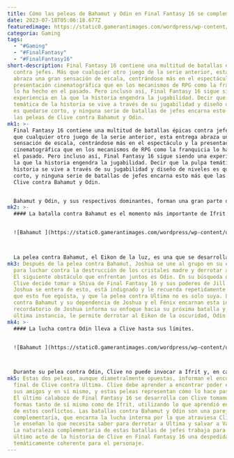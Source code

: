 ```yaml
---
title: Cómo las peleas de Bahamut y Odin en Final Fantasy 16 se complementan entre sí.
date: 2023-07-18T05:06:18.677Z
featuredimage: https://static0.gamerantimages.com/wordpress/wp-content/uploads/2023/07/odin_final_fantasy_xvi_eikons_ffxvi_ff16-1.jpg?q=50&fit=contain&w=1140&h=&dpr=1.5
categoria: Gaming
tags:
  - "#Gaming"
  - "#FinalFantasy"
  - "#FinalFantasy16"
short-description: Final Fantasy 16 contiene una multitud de batallas épicas
  contra jefes. Más que cualquier otro juego de la serie anterior, esta entrega
  abraza una gran sensación de escala, centrándose más en el espectáculo y la
  presentación cinematográfica que en los mecanismos de RPG como la franquicia
  lo ha hecho en el pasado. Pero incluso así, Final Fantasy 16 sigue siendo una
  experiencia en la que la historia engendra la jugabilidad. Decir que la pulpa
  temática de la historia se vive a través de su jugabilidad y diseño de niveles
  es quedarse corto, y ninguna serie de batallas de jefes encarna esto más que
  las peleas de Clive contra Bahamut y Odin.
mk1: >-
  Final Fantasy 16 contiene una multitud de batallas épicas contra jefes. Más
  que cualquier otro juego de la serie anterior, esta entrega abraza una gran
  sensación de escala, centrándose más en el espectáculo y la presentación
  cinematográfica que en los mecanismos de RPG como la franquicia lo ha hecho en
  el pasado. Pero incluso así, Final Fantasy 16 sigue siendo una experiencia en
  la que la historia engendra la jugabilidad. Decir que la pulpa temática de la
  historia se vive a través de su jugabilidad y diseño de niveles es quedarse
  corto, y ninguna serie de batallas de jefes encarna esto más que las peleas de
  Clive contra Bahamut y Odin.


  Bahamut y Odin, y sus respectivos dominantes, forman una gran parte del tejido del tercer acto del juego. La pelea contra Bahamut es un momento crucial, el momento en que Clive y su hermano Joshua se reencuentran. La vida de Clive ha sido dominada por la ausencia de su hermano, algo de lo que él se culpa a sí mismo. Si bien el regreso de Joshua está casi completamente contenido en este acto final, cuando Clive llega a pelear contra Odin, el impacto del regreso de su hermano se puede sentir no solo a través de las acciones de Clive, sino también en la forma en que se desarrolla la pelea misma. Como tal, las batallas de Final Fantasy 16 contra Bahamut y Odin sirven como una metáfora del cambio en la perspectiva de Clive sobre sí mismo.
mk2: >-
  #### La batalla contra Bahamut es el momento más importante de Ifrit.


  ![Bahamut ](https://static0.gamerantimages.com/wordpress/wp-content/uploads/2023/07/ff16-final-fantasy-16-dion-bahamut-gamerant-2.jpg?q=50&fit=crop&w=1500&dpr=1.5 "Bahamut ")



  La pelea contra Bahamut, el Eikon de la luz, es una que se desarrolla completamente en forma de Eikon. Clive toma la forma de Ifrit, fusionándose finalmente con el fénix por primera vez para convertirse en Ifrit Resucitado. Hasta este punto, Clive ha buscado poder de Ifrit y los Eikons que ha absorbido. Ha dejado de lado su propio poder y bienestar, y cree que su fuerza proviene de su control sobre los Eikons. Es temáticamente conmovedor entonces que Ifrit y Clive solo puedan volverse lo suficientemente fuertes como para ganar la pelea al depender de Joshua y el Fénix. También es notable que están tratando de salvar en lugar de matar al dominante de Bahamut, el Príncipe Dion de Final Fantasy 16.
mk3: Después de la pelea contra Bahamut, Joshua se une al grupo en su escondite
  para luchar contra la destrucción de los cristales madre y derrotar a Ultima.
  El siguiente obstáculo que enfrentan juntos es Odin. En su búsqueda de Odin,
  Clive decide tomar a Shiva de Final Fantasy 16 y sus poderes de Jill. Cuando
  Joshua se entera de esto, está indignado y le recuerda repetidamente a Clive
  que esto fue egoísta, y que la pelea contra Ultima no es solo suya. La pelea
  contra Bahamut y su dependencia de Joshua y el Fénix encarnan esta idea. Este
  recordatorio de Joshua informa su enfoque hacia su próxima batalla y, en
  última instancia, le permite derrotar al Eikon de la oscuridad, Odin.
mk4: >-
  #### La lucha contra Odin lleva a Clive hasta sus límites.


  ![Bahamut ](https://static0.gamerantimages.com/wordpress/wp-content/uploads/2023/07/final-fantasy-16-odin-close-up.jpg?q=50&fit=crop&w=1500&dpr=1.5 "Bahamut ")



  Durante su pelea contra Odin, Clive no puede invocar a Ifrit y, en cambio, debe enfrentarse al Eikon como un humano, lo opuesto a su pelea contra Bahamut. La pelea es una batalla brutal a muerte, en la que Torgal debe salvar a Clive en varias ocasiones. Clive solo puede confiar en sus propios poderes como persona y en su compañero de toda la vida. Torgal es, en muchos sentidos, lo que ha conectado a Clive con su humanidad, por lo que su presencia aquí es significativa. La eventual derrota de Odin es agridulce, sin embargo, ya que tras su victoria, Clive absorbe los poderes Eikónicos de Odin, renunciando a otra parte de su humanidad.
mk5: Estas dos peleas, aunque diametralmente opuestas, informan el encuentro
  final de Clive contra Ultima. Clive debe aprender a encontrar poder en Ifrit,
  sus amigos y en sí mismo, y estas peleas representan cómo lo hace paso a paso.
  El último calabozo de Final Fantasy 16 se desarrolla con Clive tomando las
  formas tanto de sí mismo como de Ifrit, utilizando lo que aprendió en cada uno
  de estos conflictos. Las batallas contra Bahamut y Odin son una pareja
  complementaria, que encarna la lucha interna por la que atraviesa Clive, y que
  le enseñan lo que necesita saber para derrotar a Ultima y salvar a Valisthea.
  La naturaleza complementaria de estas batallas de jefes trabaja para hacer del
  último acto de la historia de Clive en Final Fantasy 16 una despedida
  temáticamente coherente para el personaje.
---
```

